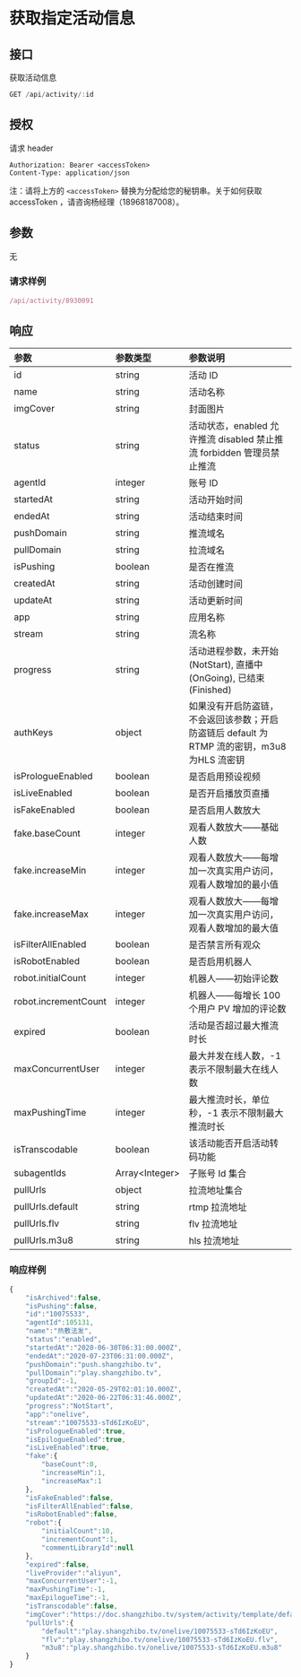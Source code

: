 # 获取指定活动信息

## 接口

获取活动信息

```javascript
GET /api/activity/:id
```

## 授权

请求 header

```http
Authorization: Bearer <accessToken>
Content-Type: application/json
```

注：请将上方的 `<accessToken>` 替换为分配给您的秘钥串。关于如何获取 accessToken ，请咨询杨经理（18968187008）。

## 参数

无

### 请求样例

```javascript
/api/activity/8930091
```

## 响应

| 参数 | 参数类型 | 参数说明 |
| :--- | :--- | :--- |
| id | string | 活动 ID |
| name | string | 活动名称 |
| imgCover | string | 封面图片 |
| status | string | 活动状态，enabled 允许推流 disabled 禁止推流 forbidden 管理员禁止推流 |
| agentId | integer | 账号 ID |
| startedAt | string | 活动开始时间 |
| endedAt | string | 活动结束时间 |
| pushDomain | string | 推流域名 |
| pullDomain | string | 拉流域名 |
| isPushing | boolean | 是否在推流 |
| createdAt | string | 活动创建时间 |
| updateAt | string | 活动更新时间 |
| app | string | 应用名称 |
| stream | string | 流名称 |
| progress | string | 活动进程参数，未开始 \(NotStart\), 直播中 \(OnGoing\), 已结束 \(Finished\) |
| authKeys | object | 如果没有开启防盗链，不会返回该参数；开启防盗链后 default 为 RTMP 流的密钥，m3u8 为HLS 流密钥 |
| isPrologueEnabled | boolean | 是否启用预设视频 |
| isLiveEnabled | boolean | 是否开启播放页直播 |
| isFakeEnabled | boolean | 是否启用人数放大 |
| fake.baseCount | integer | 观看人数放大——基础人数 |
| fake.increaseMin | integer | 观看人数放大——每增加一次真实用户访问，观看人数增加的最小值 |
| fake.increaseMax | integer | 观看人数放大——每增加一次真实用户访问，观看人数增加的最大值 |
| isFilterAllEnabled | boolean | 是否禁言所有观众 |
| isRobotEnabled | boolean | 是否启用机器人 |
| robot.initialCount | integer | 机器人——初始评论数 |
| robot.incrementCount | integer | 机器人——每增长 100 个用户 PV 增加的评论数 |
| expired | boolean | 活动是否超过最大推流时长 |
| maxConcurrentUser | integer | 最大并发在线人数，-1 表示不限制最大在线人数 |
| maxPushingTime | integer | 最大推流时长，单位 秒，-1 表示不限制最大推流时长 |
| isTranscodable | boolean | 该活动能否开启活动转码功能 |
| subagentIds | Array&lt;Integer&gt; | 子账号 Id 集合 |
| pullUrls | object | 拉流地址集合 |
| pullUrls.default | string | rtmp 拉流地址 |
| pullUrls.flv | string | flv 拉流地址 |
| pullUrls.m3u8 | string | hls 拉流地址 |


### 响应样例

```javascript
{
    "isArchived":false,
    "isPushing":false,
    "id":"10075533",
    "agentId":105131,
    "name":"热敷法发",
    "status":"enabled",
    "startedAt":"2020-06-30T06:31:00.000Z",
    "endedAt":"2020-07-23T06:31:00.000Z",
    "pushDomain":"push.shangzhibo.tv",
    "pullDomain":"play.shangzhibo.tv",
    "groupId":-1,
    "createdAt":"2020-05-29T02:01:10.000Z",
    "updatedAt":"2020-06-22T06:31:46.000Z",
    "progress":"NotStart",
    "app":"onelive",
    "stream":"10075533-sTd6IzKoEU",
    "isPrologueEnabled":true,
    "isEpilogueEnabled":true,
    "isLiveEnabled":true,
    "fake":{
        "baseCount":0,
        "increaseMin":1,
        "increaseMax":1
    },
    "isFakeEnabled":false,
    "isFilterAllEnabled":false,
    "isRobotEnabled":false,
    "robot":{
        "initialCount":10,
        "incrementCount":1,
        "commentLibraryId":null
    },
    "expired":false,
    "liveProvider":"aliyun",
    "maxConcurrentUser":-1,
    "maxPushingTime":-1,
    "maxEpilogueTime":-1,
    "isTranscodable":false,
    "imgCover":"https://doc.shangzhibo.tv/system/activity/template/default-preview.jpg",
    "pullUrls":{
        "default":"play.shangzhibo.tv/onelive/10075533-sTd6IzKoEU",
        "flv":"play.shangzhibo.tv/onelive/10075533-sTd6IzKoEU.flv",
        "m3u8":"play.shangzhibo.tv/onelive/10075533-sTd6IzKoEU.m3u8"
    }
}
```
